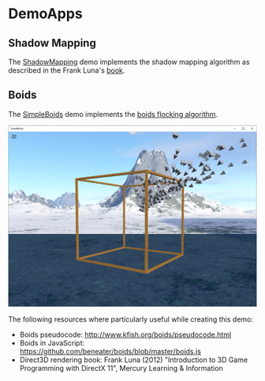 # DemoApps

## Shadow Mapping

The [ShadowMapping](https://github.com/ata6502/DemoApps/tree/main/ShadowMapping) demo implements the shadow mapping algorithm as 
described in the Frank Luna's [book](https://www.amazon.ca/Introduction-3D-Game-Programming-DirectX/dp/1936420228).

## Boids

The [SimpleBoids](https://github.com/ata6502/DemoApps/tree/main/SimpleBoids) demo implements the [boids flocking algorithm](https://www.red3d.com/cwr/boids/).

[<img src="./Docs/boids.png"/>](https://www.youtube.com/watch?v=jo8467Q5foE)

The following resources where particularly useful while creating this demo:

* Boids pseudocode: http://www.kfish.org/boids/pseudocode.html
* Boids in JavaScript: https://github.com/beneater/boids/blob/master/boids.js
* Direct3D rendering book: Frank Luna (2012) "Introduction to 3D Game Programming with DirectX 11", Mercury Learning & Information

